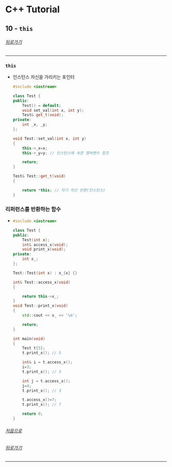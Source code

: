 # C++ Tutorial
## 10 - `this`
###### [뒤로가기](/tutorial/#index)
---
### `this`
* 인스턴스 자신을 가리키는 포인터
    ```cpp
    #include <iostream>

    class Test {
    public:
        Test() = default;
        void set_val(int x, int y);
        Test& get_t(void);
    private:
        int _x, _y;
    };

    void Test::set_val(int x, int y)
    {
        this->_x=x;
        this->_y=y; // 인스턴스에 속한 멤버변수 참조

        return;
    }

    Test& Test::get_t(void)
    {

        return *this; // 자기 자신 반환(인스턴스)
    }
    ```

### 리퍼런스를 반환하는 함수
* 
    ```cpp
    #include <iostream>

    class Test {
    public:
        Test(int x);
        int& access_x(void);
        void print_x(void);
    private:
        int x_;
    };

    Test::Test(int x) : x_{x} {}

    int& Test::access_x(void)
    {

        return this->x_;
    }
    void Test::print_x(void)
    {
        std::cout << x_ << '\n';

        return;
    }

    int main(void)
    {
        Test t{5};
        t.print_x(); // 5

        int& i = t.access_x();
        i=3;
        t.print_x(); // 3

        int j = t.access_x();
        j=4;
        t.print_x(); // 3

        t.access_x()=7;
        t.print_x(); // 7

        return 0;
    }
    ```

###### [처음으로](#c-tutorial)
###### [뒤로가기](/tutorial/#index)
---